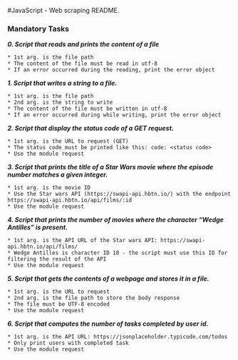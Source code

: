 #JavaScript - Web scraping README.

### Mandatory Tasks

***0. Script that reads and prints the content of a file***

	* 1st arg. is the file path
	* The content of the file must be read in utf-8
	* If an error occurred during the reading, print the error object 

***1. Script that writes a string to a file.***

	* 1st arg. is the file path
	* 2nd arg. is the string to write
	* The content of the file must be written in utf-8
	* If an error occurred during while writing, print the error object

***2. Script that display the status code of a GET request.***

	* 1st arg. is the URL to request (GET)
	* The status code must be printed like this: code: <status code>
	* Use the module request

***3. Script that prints the title of a Star Wars movie where the episode number matches a given integer.***

	* 1st arg. is the movie ID
	* Use the Star wars API (https://swapi-api.hbtn.io/) with the endpoint https://swapi-api.hbtn.io/api/films/:id
	* Use the module request

***4. Script that prints the number of movies where the character “Wedge Antilles” is present.***

	* 1st arg. is the API URL of the Star wars API: https://swapi-api.hbtn.io/api/films/
	* Wedge Antilles is character ID 18 - the script must use this ID for filtering the result of the API
	* Use the module request

***5. Script that gets the contents of a webpage and stores it in a file.***

	* 1st arg. is the URL to request
	* 2nd arg. is the file path to store the body response
	* The file must be UTF-8 encoded
	* Use the module request

***6. Script that computes the number of tasks completed by user id.***

	* 1st arg. is the API URL: https://jsonplaceholder.typicode.com/todos
	* Only print users with completed task
	* Use the module request
